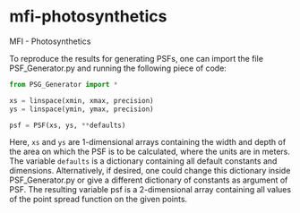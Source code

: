 # mfi-photosynthetics
MFI - Photosynthetics

To reproduce the results for generating PSFs, one can import the file PSF\_Generator.py and running the following piece of code:

```Python
from PSG_Generator import *

xs = linspace(xmin, xmax, precision)
ys = linspace(ymin, ymax, precision)

psf = PSF(xs, ys, **defaults)
```

Here, `xs` and `ys` are 1-dimensional arrays containing the width and depth of the area on which the PSF is to be calculated, where the units are in meters. The variable `defaults` is a dictionary containing all default constants and dimensions. Alternatively, if desired, one could change this dictionary inside PSF\_Generator.py or give a different dictionary of constants as argument of PSF. The resulting variable psf is a 2-dimensional array containing all values of the point spread function on the given points. 
